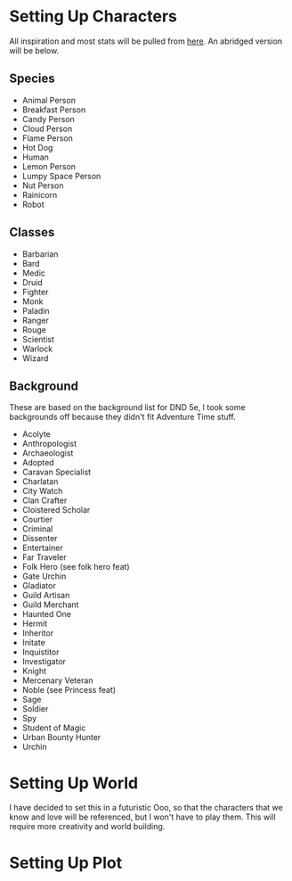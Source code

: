# Setting Up Characters
All inspiration and most stats will be pulled from [here](https://www.tribality.com/2015/11/27/adventure-time-for-dd-5e-part-1-species/). An abridged version will be below.
## Species
* Animal Person
* Breakfast Person
* Candy Person
* Cloud Person
* Flame Person
* Hot Dog
* Human
* Lemon Person
* Lumpy Space Person
* Nut Person
* Rainicorn
* Robot
## Classes
* Barbarian
* Bard
* Medic
* Druid
* Fighter
* Monk
* Paladin
* Ranger
* Rouge
* Scientist
* Warlock
* Wizard
## Background
These are based on the background list for DND 5e, I took some backgrounds off because they didn't fit Adventure Time stuff. 
* Acolyte
* Anthropologist
* Archaeologist
* Adopted
* Caravan Specialist
* Charlatan
* City Watch
* Clan Crafter
* Cloistered Scholar
* Courtier
* Criminal
* Dissenter
* Entertainer
* Far Traveler
* Folk Hero (see folk hero feat)
* Gate Urchin
* Gladiator
* Guild Artisan
* Guild Merchant
* Haunted One
* Hermit
* Inheritor
* Initate
* Inquistitor
* Investigator
* Knight
* Mercenary Veteran
* Noble (see Princess feat)
* Sage
* Soldier
* Spy
* Student of Magic
* Urban Bounty Hunter
* Urchin

# Setting Up World
I have decided to set this in a futuristic Ooo, so that the characters that we know and love will be referenced, but I won't have to play them. This will require more creativity and world building.
# Setting Up Plot

